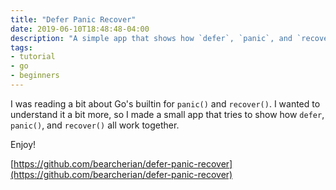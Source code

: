 ```yaml
---
title: "Defer Panic Recover"
date: 2019-06-10T18:48:48-04:00
description: "A simple app that shows how `defer`, `panic`, and `recover` work together in Go"
tags:
- tutorial
- go
- beginners
---
```


I was reading a bit about Go's builtin for `panic()` and `recover()`. I wanted to understand it a bit more, so I made a small app that tries to show how `defer`, `panic()`, and `recover()` all work together.

Enjoy!

[https://github.com/bearcherian/defer-panic-recover](https://github.com/bearcherian/defer-panic-recover)

